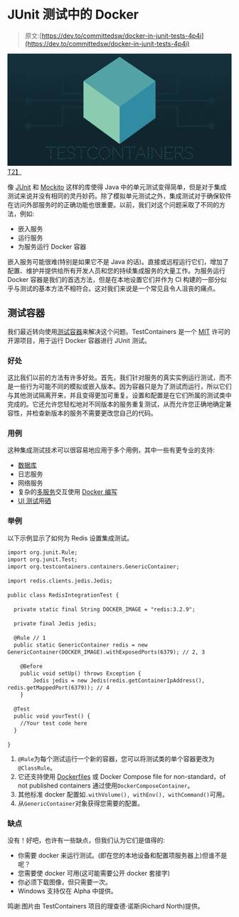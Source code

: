 # JUnit 测试中的 Docker

> 原文:[https://dev.to/committedsw/docker-in-junit-tests-4p4i](https://dev.to/committedsw/docker-in-junit-tests-4p4i)

[![testcontainers](img/dcb6eacf850ed4670e154ba50469a19f.png)T2】](///static/testcontainers-3635f36b0d79fb640fb39747456f5f9a-748a9.png)

像 [JUnit](http://junit.org/) 和 [Mockito](http://site.mockito.org/) 这样的库使得 Java 中的单元测试变得简单，但是对于集成测试来说并没有相同的灵丹妙药。除了模拟单元测试之外，集成测试对于确保软件在访问外部服务时的正确功能也很重要。以前，我们对这个问题采取了不同的方法，例如:

*   嵌入服务
*   运行服务
*   为服务运行 Docker 容器

嵌入服务可能很难(特别是如果它不是 Java 的话)。直接或远程运行它们，增加了配置、维护并提供给所有开发人员和您的持续集成服务的大量工作。为服务运行 Docker 容器是我们的首选方法，但是在本地设置它们并作为 CI 构建的一部分似乎与测试的基本方法不相符合。这对我们来说是一个常见且令人沮丧的痛点。

## 测试容器

我们最近转向使用[测试容器](https://www.testcontainers.org/)来解决这个问题。TestContainers 是一个 [MIT](https://github.com/testcontainers/testcontainers-java/blob/master/LICENSE) 许可的开源项目，用于运行 Docker 容器进行 JUnit 测试。

### 好处

这比我们以前的方法有许多好处。首先，我们针对服务的真实实例运行测试，而不是一些行为可能不同的模拟或嵌入版本。因为容器只是为了测试而运行，所以它们与其他测试隔离开来，并且变得更加可重复。设置和配置是在它们所属的测试类中完成的。它还允许您轻松地对不同版本的服务重复测试，从而允许您正确地确定兼容性，并检查新版本的服务不需要更改您自己的代码。

### 用例

这种集成测试技术可以很容易地应用于多个用例，其中一些有更专业的支持:

*   [数据库](https://www.testcontainers.org/usage/database_containers.html)
*   日志服务
*   网络服务
*   复杂的[多服务](https://www.testcontainers.org/usage/docker_compose.html)交互使用 [Docker 编写](https://docs.docker.com/compose/)
*   [UI 测试](https://www.testcontainers.org/usage/webdriver_containers.html)用[硒](https://github.com/SeleniumHQ/docker-selenium)

### 举例

以下示例显示了如何为 Redis 设置集成测试。

```
import org.junit.Rule;
import org.junit.Test;
import org.testcontainers.containers.GenericContainer;

import redis.clients.jedis.Jedis;

public class RedisIntegrationTest {

  private static final String DOCKER_IMAGE = "redis:3.2.9";

  private final Jedis jedis;

  @Rule // 1
  public static GenericContainer redis = new GenericContainer(DOCKER_IMAGE).withExposedPorts(6379); // 2, 3

    @Before
    public void setUp() throws Exception {
        Jedis jedis = new Jedis(redis.getContainerIpAddress(), redis.getMappedPort(6379)); // 4
    }

  @Test
  public void yourTest() {
    //Your test code here
  }

} 
```

1.  `@Rule`为每个测试运行一个新的容器，您可以将测试类的单个容器更改为`@ClassRule`。
2.  它还支持使用 [Dockerfiles](https://www.testcontainers.org/usage/dockerfile.html) 或 Docker Compose file for non-standard，of not published containers 通过使用`DockerComposeContainer`。
3.  其他标准 docker 配置如`.withVolume(), withEnv(), withCommand()`可用。
4.  从`GenericContainer`对象获得您需要的配置。

### 缺点

没有！好吧，也许有一些缺点，但我们认为它们是值得的:

*   你需要 docker 来运行测试。(即在您的本地设备和配置项服务器上)但谁不是呢？
*   您需要使 docker 可用(这可能需要公开 docker 套接字)
*   你必须下载图像，但只需要一次。
*   Windows 支持仅在 Alpha 中提供。

鸣谢:图片由 TestContainers 项目的理查德·诺斯(Richard North)提供。